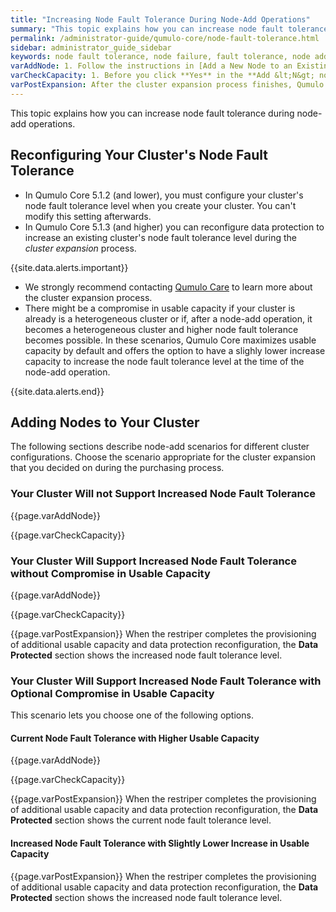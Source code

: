 ```yaml
---
title: "Increasing Node Fault Tolerance During Node-Add Operations"
summary: "This topic explains how you can increase node fault tolerance during node-add operations."
permalink: /administrator-guide/qumulo-core/node-fault-tolerance.html
sidebar: administrator_guide_sidebar
keywords: node fault tolerance, node failure, fault tolerance, node add, node-add, cluster expansion, expand, reconfiguration
varAddNode: 1. Follow the instructions in [Add a New Node to an Existing Qumulo Cluster](https://care.qumulo.com/hc/en-us/articles/360001070307) on Qumulo Care.
varCheckCapacity: 1. Before you click **Yes** in the **Add &lt;N&gt; nodes to cluster &lt;MyCluster&gt;?** dialog box, check that the projected capacity matches the expected capacity.
varPostExpansion: After the cluster expansion process finishes, Qumulo Core begins data protection reconfiguration automatically. To monitor this process, click **Cluster > Overview**. On the **Cluster** page, in the protection status section, you can view the rebalance phase status and the estimated time to completion.
---
```


This topic explains how you can increase node fault tolerance during node-add operations.

## Reconfiguring Your Cluster's Node Fault Tolerance
* In Qumulo Core 5.1.2 (and lower), you must configure your cluster's node fault tolerance level when you create your cluster. You can't modify this setting afterwards.
* In Qumulo Core 5.1.3 (and higher) you can reconfigure data protection to increase an existing cluster's node fault tolerance level during the _cluster expansion_ process.

{{site.data.alerts.important}}
<ul>
  <li>We strongly recommend contacting <a href="https://care.qumulo.com/hc/en-us/articles/115008409408">Qumulo Care</a> to learn more about the cluster expansion process.</li>
  <li>There might be a compromise in usable capacity if your cluster is already is a heterogeneous cluster or if, after a node-add operation, it becomes a heterogeneous cluster and higher node fault tolerance becomes possible. In these scenarios, Qumulo Core maximizes usable capacity by default and offers the option to have a slighly lower increase capacity to increase the node fault tolerance level at the time of the node-add operation.</li>
</ul>
{{site.data.alerts.end}}

## Adding Nodes to Your Cluster
The following sections describe node-add scenarios for different cluster configurations. Choose the scenario appropriate for the cluster expansion that you decided on during the purchasing process.

### Your Cluster Will not Support Increased Node Fault Tolerance
{{page.varAddNode}}

{{page.varCheckCapacity}}

### Your Cluster Will Support Increased Node Fault Tolerance without Compromise in Usable Capacity
{{page.varAddNode}}

{{page.varCheckCapacity}}

{{page.varPostExpansion}} When the restriper completes the provisioning of additional usable capacity and data protection reconfiguration, the **Data Protected** section shows the increased node fault tolerance level.

### Your Cluster Will Support Increased Node Fault Tolerance with Optional Compromise in Usable Capacity
This scenario lets you choose one of the following options.

#### Current Node Fault Tolerance with Higher Usable Capacity 
{{page.varAddNode}}

{{page.varCheckCapacity}}

{{page.varPostExpansion}} When the restriper completes the provisioning of additional usable capacity and data protection reconfiguration, the **Data Protected** section shows the current node fault tolerance level.

#### Increased Node Fault Tolerance with Slightly Lower Increase in Usable Capacity

{{page.varPostExpansion}} When the restriper completes the provisioning of additional usable capacity and data protection reconfiguration, the **Data Protected** section shows the increased node fault tolerance level.
